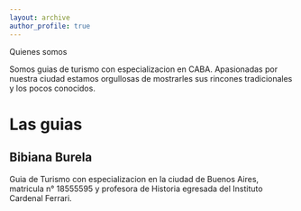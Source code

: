 ```yaml
---
layout: archive
author_profile: true
---
```


<customtitle> Quienes somos </customtitle>

Somos guias de turismo con especializacion en CABA. Apasionadas por nuestra ciudad estamos orgullosas de mostrarles sus rincones tradicionales y los pocos conocidos.

# Las guias

## Bibiana Burela

Guia de Turismo con especializacion en la ciudad de Buenos Aires, matricula n° 18555595 y profesora de Historia egresada del Instituto Cardenal Ferrari. 
